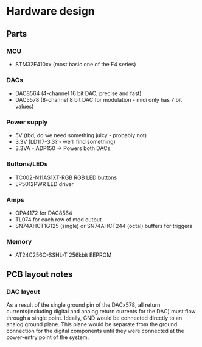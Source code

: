 # Hardware design

## Parts

### MCU

* STM32F410xx (most basic one of the F4 series)

### DACs

* DAC8564 (4-channel 16 bit DAC, precise and fast)
* DAC5578 (8-channel 8 bit DAC for modulation - midi only has 7 bit values)

### Power supply

* 5V (tbd, do we need something juicy - probably not)
* 3.3V (LD117-3.3? - we'll find something)
* 3.3VA - ADP150 -> Powers both DACs

### Buttons/LEDs

* TC002-N11AS1XT-RGB RGB LED buttons
* LP5012PWR LED driver

### Amps

* OPA4172 for DAC8564
* TL074 for each row of mod output
* SN74AHCT1G125 (single) or SN74AHCT244 (octal) buffers for triggers

### Memory

* AT24C256C-SSHL-T 256kbit EEPROM

## PCB layout notes

### DAC layout
As a result of the single ground pin of the DACx578, all return currents(including digital and analog return currents for the DAC) must flow through a single point. Ideally, GND would be connected directly to an analog ground plane. This plane would be separate from the ground connection for the digital components until they were connected at the power-entry point of the system.

